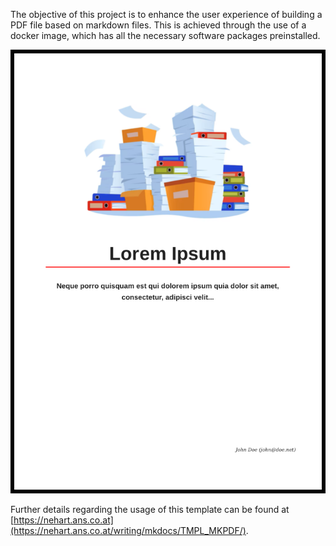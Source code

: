 The objective of this project is to enhance the user experience of building a PDF file based on markdown files. This is achieved through the use of a docker image, which has all the necessary software packages preinstalled.

![TEXT](images/mkpdf.png)

Further details regarding the usage of this template can be found at [https://nehart.ans.co.at](https://nehart.ans.co.at/writing/mkdocs/TMPL_MKPDF/).